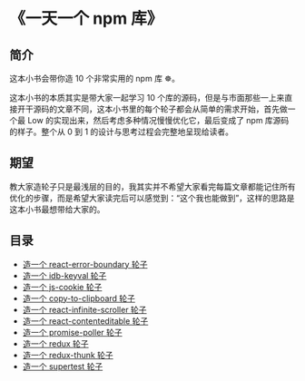 # 《一天一个 npm 库》

## 简介

这本小书会带你造 10 个非常实用的 npm 库 ☸️。

这本小书的本质其实是带大家一起学习 10 个库的源码，但是与市面那些一上来直接开干源码的文章不同，这本小书里的每个轮子都会从简单的需求开始，首先做一个最 Low 的实现出来，然后考虑多种情况慢慢优化它，最后变成了 npm 库源码的样子。整个从 0 到 1 的设计与思考过程会完整地呈现给读者。

## 期望

教大家造轮子只是最浅层的目的，我其实并不希望大家看完每篇文章都能记住所有优化的步骤，而是希望大家读完后可以感觉到：“这个我也能做到”，这样的思路是这本小书最想带给大家的。

## 目录

* [造一个 react-error-boundary 轮子](https://github.com/Haixiang6123/my-react-error-bounday)
* [造一个 idb-keyval 轮子](https://github.com/Haixiang6123/my-idb-keyval)
* [造一个 js-cookie 轮子](https://github.com/Haixiang6123/my-js-cookie)
* [造一个 copy-to-clipboard 轮子](https://github.com/Haixiang6123/my-copy-to-clipboard)
* [造一个 react-infinite-scroller 轮子](https://github.com/Haixiang6123/my-react-infinite-scroller)
* [造一个 react-contenteditable 轮子](https://github.com/Haixiang6123/my-react-contenteditable)
* [造一个 promise-poller 轮子](https://github.com/Haixiang6123/my-promise-poller)
* [造一个 redux 轮子](https://github.com/Haixiang6123/my-redux)
* [造一个 redux-thunk 轮子](https://github.com/Haixiang6123/my-redux-thunk)
* [造一个 supertest 轮子](https://github.com/Haixiang6123/my-supertest)
